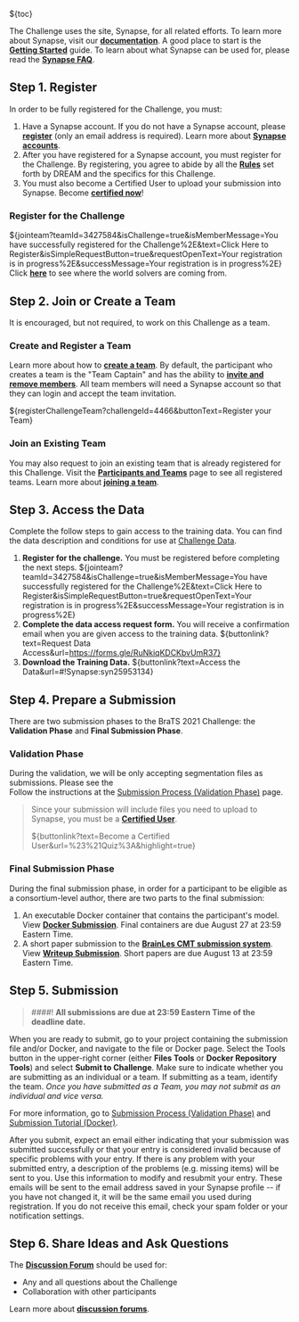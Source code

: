<!-- markdownlint-disable-next-line first-line-h1 -->
${toc}

The Challenge uses the site, Synapse, for all related efforts. To learn more about Synapse, visit our [**documentation**](https://docs.synapse.org/).  A good place to start is the [**Getting Started**](https://docs.synapse.org/articles/getting_started.html) guide. To learn about what Synapse can be used for, please read the [**Synapse FAQ**](https://docs.synapse.org/articles/faq.html).


## **Step 1. Register**

In order to be fully registered for the Challenge, you must:

1. Have a Synapse account. If you do not have a Synapse account, please [**register**](https://www.synapse.org/register) (only an email address is required).  Learn more about [**Synapse accounts**](https://docs.synapse.org/articles/accounts_certified_users_and_profile_validation.html).
1. After you have registered for a Synapse account, you must register for the Challenge.  By registering, you agree to abide by all the [**Rules**](#!Synapse:syn25829070/wiki/611097) set forth by DREAM and the specifics for this Challenge.
1. You must also become a Certified User to upload your submission into Synapse.  Become [**certified now**](https://www.synapse.org/#!Quiz:Certification)!


### Register for the Challenge

${jointeam?teamId=3427584&isChallenge=true&isMemberMessage=You have successfully registered for the Challenge%2E&text=Click Here to Register&isSimpleRequestButton=true&requestOpenText=Your registration is in progress%2E&successMessage=Your registration is in progress%2E}
Click [**here**](https://www.synapse.org/#!Map:3427584) to see where the world solvers are coming from.

## **Step 2. Join or Create a Team**

It is encouraged, but not required, to work on this Challenge as a team.

### Create and Register a Team

Learn more about how to [**create a team**](https://docs.synapse.org/articles/teams.html#creating-a-team). By default, the participant who creates a team is the "Team Captain" and has the ability to [**invite and remove members**](https://docs.synapse.org/articles/teams.html#invite-or-remove-users). All team members will need a Synapse account so that they can login and accept the team invitation.

${registerChallengeTeam?challengeId=4466&buttonText=Register your Team}

### Join an Existing Team

You may also request to join an existing team that is already registered for this Challenge. Visit the [**Participants and Teams**](#!Synapse:syn25829070/wiki/611100) page to see all registered teams.  Learn more about [**joining a team**](https://docs.synapse.org/articles/teams.html#join-a-team).

## **Step 3. Access the Data**

Complete the follow steps to gain access to the training data. You can find the data description and conditions for use at [Challenge Data](#!Synapse:syn25829070/wiki/610873).

1. **Register for the challenge.** You must be registered before completing the next steps.
    ${jointeam?teamId=3427584&isChallenge=true&isMemberMessage=You have successfully registered for the Challenge%2E&text=Click Here to Register&isSimpleRequestButton=true&requestOpenText=Your registration is in progress%2E&successMessage=Your registration is in progress%2E}
2. **Complete the data access request form.** You will receive a confirmation email when you are given access to the training data.
    <!-- markdownlint-disable-next-line no-bare-urls -->
    ${buttonlink?text=Request Data Access&url=https://forms.gle/RuNkiqKDCKbvUmR37}
3. **Download the Training Data.**
    ${buttonlink?text=Access the Data&url=#!Synapse:syn25953134}

## **Step 4. Prepare a Submission**

There are two submission phases to the BraTS 2021 Challenge: the **Validation Phase** and **Final Submission Phase**.

### Validation Phase

During the validation, we will be only accepting segmentation files as submissions. Please see the  
Follow the instructions at the [Submission Process (Validation Phase)](#!Synapse:syn25829070/wiki/612082) page.

> Since your submission will include files you need to upload to Synapse, you must be a [**Certified User**](https://docs.synapse.org/articles/accounts_certified_users_and_profile_validation.html#certified-users).
>
> ${buttonlink?text=Become a Certified User&url=%23%21Quiz%3A&highlight=true}

### Final Submission Phase

During the final submission phase, in order for a participant to be eligible as a consortium-level author, there are two parts to the final submission:

1.  An executable Docker container that contains the participant's model.   View [**Docker Submission**](#!Synapse:syn25829070/wiki/611103). Final containers are due August 27 at 23:59 Eastern Time.
1.  A short paper submission to the [**BrainLes CMT submission system**](https://cmt3.research.microsoft.com/User/Login?ReturnUrl=%2FBrainLes2021%2F).  View [**Writeup Submission**](#!Synapse:syn25829070/wiki/611105). Short papers are due August 13 at 23:59 Eastern Time.

## **Step 5. Submission**
<!-- 1. Make sure to indicate whether you are submitting as an individual or a team. If submitting as a team, identify the team. _Once you have submitted as a Team, you may not submit as an individual and vice versa._
1. For the writeup submission, AFTER your final challenge submission, update the writeup's sharing settings by going to **Project Settings** > **Project Sharing Settings**, then clicking on the **Make Public** button (at the bottom of the popup screen). The following permissions will be enabled to your Synapse Project:

${image?fileName=permissions%2Epng&align=None&scale=100&responsive=true&altText=Public permissions}

Read more [**here**](https://docs.synapse.org/articles/access_controls.html#how-to-share-projects) about how to share things in Synapse.

${evalsubmit?projectId=syn25829070&unavailableMessage=Please register to make a submission.&buttonText=Submit to the challenge} -->

> ####! **All submissions are due at 23:59 Eastern Time of the deadline date.**

When you are ready to submit, go to your project containing the submission file and/or Docker, and navigate to the file or Docker page.  Select the Tools button in the upper-right corner (either **Files Tools** or **Docker Repository Tools**) and select **Submit to Challenge**.   Make sure to indicate whether you are submitting as an individual or a team. If submitting as a team, identify the team. _Once you have submitted as a Team, you may not submit as an individual and vice versa._

For more information, go to [Submission Process (Validation Phase)](#!Synapse:syn25829070/wiki/612082) and [Submission Tutorial (Docker)](#!Synapse:syn25829070/wiki/611103).

After you submit, expect an email either indicating that your submission was submitted successfully or that your entry is considered invalid because of specific problems with your entry. If there is any problem with your submitted entry, a description of the problems (e.g. missing items) will be sent to you. Use this information to modify and resubmit your entry. These emails will be sent to the email address saved in your Synapse profile -- if you have not changed it, it will be the same email you used during registration. If you do not receive this email, check your spam folder or your notification settings.

## **Step 6. Share Ideas and Ask Questions**

The [**Discussion Forum**](#!Synapse:syn25829070/discussion/default) should be used for:

- Any and all questions about the Challenge
- Collaboration with other participants

Learn more about [**discussion forums**](https://docs.synapse.org/articles/discussion.html).
